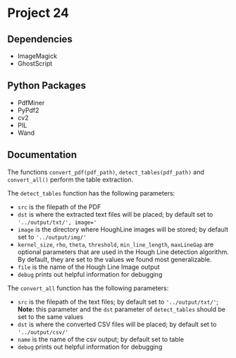 # Project 24
## Dependencies
* ImageMagick
* GhostScript
## Python Packages
* PdfMiner
* PyPdf2
* cv2
* PIL
* Wand

## Documentation
The functions `convert_pdf(pdf_path)`, `detect_tables(pdf_path)` and `convert_all()` perform the table extraction. 

The `detect_tables` function has the following parameters:
* `src` is the filepath of the PDF
* `dst` is  where the extracted text files will be placed; by default set to `'../output/txt/', image='`
* `image` is the directory where HoughLine images will be  stored; by default set to `'../output/img/'`
* `kernel_size`, `rho`, `theta`, `threshold`, `min_line_length`, `maxLineGap` are optional parameters that are used in the Hough Line detection algorithm. By default, they are set to the values we found most generalizable.
* `file` is the name of the Hough Line Image output
* `debug` prints out helpful information for debugging

The `convert_all` function has the following parameters:
* `src` is the filepath of the text files; by default set to `'../output/txt/'`; __Note:__ this parameter and the `dst` parameter of `detect_tables` should be set to the same values
* `dst` is where the converted CSV files will be placed; by default set to `'../output/csv/'`
* `name` is the name of the csv output; by default set to table
* `debug` prints out helpful information for debugging
